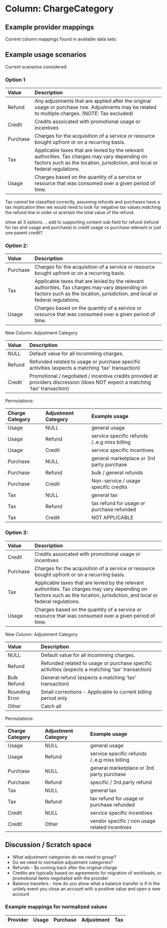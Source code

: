 # Column: ChargeCategory

## Example provider mappings

Current column mappings found in available data sets:


## Example usage scenarios

Current scenarios considered:

### Option 1

| Value      | Description                          |
| :--------- | :------------------------------------|
| Refund     | Any adjustments that are applied after the original usage or purchase row. Adjustments may be related to multiple charges. (NOTE: Tax excluded)   |
| Credit     | Credits assoicated with promotional usage or incentives   |
| Purchase   | Charges for the acquisition of a service or resource bought upfront or on a recurring basis.              |
| Tax        | Applicable taxes that are levied by the relevant authorities. Tax charges may vary depending on factors such as the location, jurisdiction, and local or federal regulations. |
| Usage      | Charges based on the quantity of a service or resource that was consumed over a given period of time.     |

Tax cannot be classified correctly, assuming refunds and purchases have a tax implication then we would need to look for negative tax values matching the refund line in order ot acertain the total value of the refund.

show all 3 options ... add to supporting content sub field for refund (refund for tax and usage and purchase)
is credit usage vs purchase relevant or just one parent credit?

### Option 2:

| Value      | Description                          |
| :--------- | :------------------------------------|
| Purchase   | Charges for the acquisition of a service or resource bought upfront or on a recurring basis.              |
| Tax        | Applicable taxes that are levied by the relevant authorities. Tax charges may vary depending on factors such as the location, jurisdiction, and local or federal regulations. |
| Usage      | Charges based on the quantity of a service or resource that was consumed over a given period of time.     |


New Column: Adjustment Category

| Value      | Description                          |
| :--------- | :------------------------------------|
| NULL       | Default value for all incomming charges.             |
| Refund     | Refunded related to usage or purchase specific activities (expects a matching 'tax' transaction) |
| Credit     | Promotional / negotiated / incentive credits provided at providers discression (does NOT expect a matching 'tax' transaction)       |

Permutations:

| Charge Category     | Adjustment Category         | Example usage                 |
| :--------- | :------------------------------------|:------------------------------|
|Usage       | NULL                                 | general usage                                                                                |
|Usage       | Refund                               | service specific refunds /..e.g miss billing                                                 |
|Usage       | Credit                               | service specific incentives                                                                  |
|Purchase    | NULL                                 | general marketplace or 3rd party purchase                                                    |
|Purchase    | Refund                               | bulk / general refunds                                                                       |
|Purchase    | Credit                               | Non-service / usage specific credits                                                         |
|Tax         | NULL                                 | general tax                                                                                  |
|Tax         | Refund                               | tax refund for usage or purchase refunded                                                    |
|Tax         | Credit                               | NOT APPLICABLE                                                                               |

### Option 3:

| Value      | Description                          |
| :--------- | :------------------------------------|
| Credit     | Credits assoicated with promotional usage or incentives   |
| Purchase   | Charges for the acquisition of a service or resource bought upfront or on a recurring basis.              |
| Tax        | Applicable taxes that are levied by the relevant authorities. Tax charges may vary depending on factors such as the location, jurisdiction, and local or federal regulations. |
| Usage      | Charges based on the quantity of a service or resource that was consumed over a given period of time.     |

New Column: Adjustment Category

| Value      | Description                          |
| :--------- | :------------------------------------|
| NULL       | Default value for all incomming charges.             |
| Refund     | Refunded related to usage or purchase specific activities (expects a matching 'tax' transaction) |
| Bulk Refund     | General refund (expects a matching 'tax' transaction) |
| Rounding Error     | Small corrections - Applicable to current billing period only |
| Other    | Catch all       |

Permutations:

| Charge Category     | Adjustment Category         | Example usage                 |
| :--------- | :------------------------------------|:------------------------------|
|Usage       | NULL                                 | general usage                                                                                |
|Usage       | Refund                               | service specific refunds /..e.g miss billing                                                 |
|Purchase    | NULL                                 | general marketplace or 3rd party purchase                                                    |
|Purchase    | Refund                               | specific / 3rd party refund                                                                  |
|Tax         | NULL                                 | general tax                                                                                  |
|Tax         | Refund                               | tax refund for usage or purchase refunded                                                    |
|Credit      | NULL                                 | service specific incentives                                                                  |
|Credit      | Other                                | vendor specific / non usage related incentives                                               |


## Discussion / Scratch space

- What adjustment categories do we need to group?
- Do we need to normalize adjustment categories?
- Refunds - $s coming back after the original charge
- Credits are typically based on agreements for migration of workloads, or promotional items negotiated with the provider
- Balance transfers - how do you show what a balance transfer is if in the unliely event you close an account with a positive value and open a new account

### Example mappings for normalized values

| Provider  | Usage                                                                                                | Purchase                                                         | Adjustment               | Tax |
| --------- | ---------------------------------------------------------------------------------------------------- | ---------------------------------------------------------------- | ------------------------ | --- |
